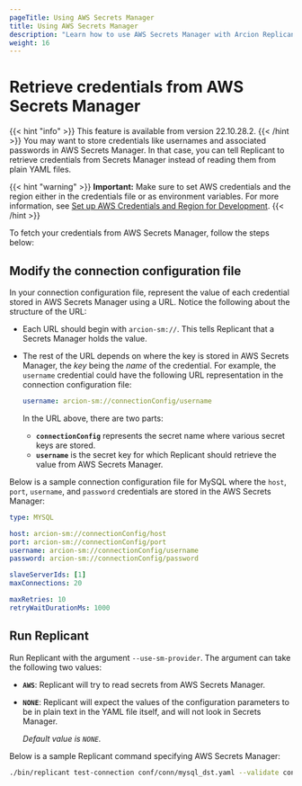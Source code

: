 ```yaml
---
pageTitle: Using AWS Secrets Manager
title: Using AWS Secrets Manager
description: "Learn how to use AWS Secrets Manager with Arcion Replicant. Replicant can retrieve credentials from Secrets Manager instead of reading from YAML files."
weight: 16
---
```


# Retrieve credentials from AWS Secrets Manager
{{< hint "info" >}}
This feature is available from version 22.10.28.2.
{{< /hint >}}
You may want to store credentials like usernames and associated passwords in AWS Secrets Manager. In that case, you can tell Replicant to retrieve credentials from Secrets Manager instead of reading them from plain YAML files. 

{{< hint "warning" >}}
**Important:** Make sure to set AWS credentials and the region either in the credentials file or as environment variables. For more information, see [Set up AWS Credentials and Region for Development](https://docs.aws.amazon.com/sdk-for-java/v1/developer-guide/setup-credentials.html).
{{< /hint >}}

To fetch your credentials from AWS Secrets Manager, follow the steps below:


## Modify the connection configuration file
In your connection configuration file, represent the value of each credential stored in AWS Secrets Manager using a URL. Notice the following about the structure of the URL:
  - Each URL should begin with `arcion-sm://`. This tells Replicant that a Secrets Manager holds the value.
  - The rest of the URL depends on where the key is stored in AWS Secrets Manager, the *key* being the *name* of the credential. For example, the `username` credential could have the following URL representation in the connection configuration file:

    ```YAML
    username: arcion-sm://connectionConfig/username
    ```

    In the URL above, there are two parts:
    - **`connectionConfig`** represents the secret name where various secret keys are stored.
    - **`username`** is the secret key for which Replicant should retrieve the value from AWS Secrets Manager.

Below is a sample connection configuration file for MySQL where the `host`, `port`, `username`, and `password` credentials are stored in the AWS Secrets Manager:

```YAML
type: MYSQL

host: arcion-sm://connectionConfig/host
port: arcion-sm://connectionConfig/port
username: arcion-sm://connectionConfig/username
password: arcion-sm://connectionConfig/password

slaveServerIds: [1]
maxConnections: 20

maxRetries: 10
retryWaitDurationMs: 1000
```

## Run Replicant
Run Replicant with the argument `--use-sm-provider`. The argument can take the following two values: 
  - **`AWS`**: Replicant will try to read secrets from AWS Secrets Manager.
  - **`NONE`**: Replicant will expect the values of the configuration parameters to be in plain text in the YAML file itself, and will not look in Secrets Manager. 

    *Default value is `NONE`.*

  Below is a sample Replicant command specifying AWS Secrets Manager:

  ```sh
  ./bin/replicant test-connection conf/conn/mysql_dst.yaml --validate conf/validate/validationchecks.json --use-sm-provider AWS
  ```